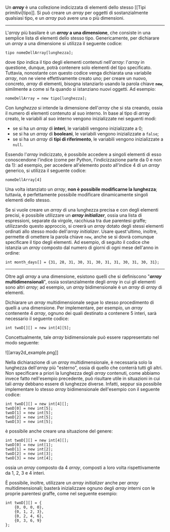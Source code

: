 Un ***array*** è una collezione indicizzata di elementi dello stesso [[Tipi primitivi|tipo]]. Si può creare un *array* per oggetti di sostanzialmente qualsiasi tipo, e un *array* può avere una o più dimensioni.
___
L'*array* più basilare è un ***array* a una dimensione**, che consiste in una semplice lista di elementi dello stesso tipo. Genericamente, per dichiarare un *array* a una dimensione si utilizza il seguente codice:

```
tipo nomeDellArray[lunghezza];
```

dove *tipo* indica il tipo degli elementi contenuti nell'*array*: l'*array* in questione, dunque, potrà contenere solo elementi del tipo specificato. Tuttavia, nonostante con questo codice venga dichiarata una variabile *array*, non ne viene effettivamente creato uno; per creare un nuovo, concreto, *array* di elementi, bisogna istanziarlo usando la parola chiave **`new`**, similmente a come si fa quando si istanziano nuovi oggetti. Ad esempio:

```
nomeDellArray = new tipo[lunghezza];
```

Con *lunghezza* si intende la dimensione dell'*array* che si sta creando, ossia il numero di elementi contenuto al suo interno. In base al tipo di *array* creato, le variabili al suo interno vengono inizializzate nei seguenti modi:
- se si ha un *array* di **interi**, le variabili vengono inizializzate a 0;
- se si ha un *array* di **booleani**, le variabili vengono inizializzate a `false`;
- se si ha un *array* di **tipi di riferimento**, le variabili vengono inizializzate a `null`.

Essendo l'*array* indicizzato, è possibile accedere a singoli elementi di esso conoscendone l'indice (come per Python, l'indicizzazione parte da 0 e non da 1): ad esempio, per accedere all'elemento posto all'indice 4 di un *array* generico, si utilizza il seguente codice:

```
nomeDellArray[4]
```

Una volta istanziato un *array*, **non è possibile modificarne la lunghezza**; tuttavia, è perfettamente possibile modificare dinamicamente singoli elementi dello stesso.

Se si vuole creare un *array* di una lunghezza precisa e con degli elementi precisi, è possibile utilizzare un ***array initializer***, ossia una lista di espressioni, separate da virgole, racchiusa tra due parentesi graffe; utilizzando questo approccio, si creerà un *array* dotato degli stessi elementi ordinati allo stesso modo dell'*array initializer*. Usare quest'ultimo, inoltre, permette di omettere la parola chiave `new`, anche se si dovrà comunque specificare il tipo degli elementi. Ad esempio, di seguito il codice che istanzia un *array* composto dal numero di giorni di ogni mese dell'anno in ordine:

```
int month_days[] = {31, 28, 31, 30, 31, 30, 31, 31, 30, 31, 30, 31};
```
___
Oltre agli *array* a una dimensione, esistono quelli che si definiscono "***array* multidimensionali**", ossia sostanzialmente degli *array* in cui gli elementi sono altri *array*; ad esempio, un *array* bidimensionale è un *array* di *array* di elementi.

Dichiarare un *array* multidimensionale segue lo stesso procedimento di quelli a una dimensione. Per implementare, per esempio, un *array* contenente 4 *array*, ognuno dei quali destinato a contenere 5 interi, sarà necessario il seguente codice:

```
int twoD[][] = new int[4][5];
```

Concettualmente, tale *array* bidimensionale può essere rappresentato nel modo seguente:

![[array2d_example.png]]

Nella dichiarazione di un *array* multidimensionale, è necessaria solo la lunghezza dell'*array* più "esterno", ossia di quello che conterrà tutti gli altri. Non specificare a priori la lunghezza degli *array* contenuti, come abbiamo invece fatto nell'esempio precedente, può risultare utile in situazioni in cui tali *array* debbano essere di lunghezze diverse. Infatti, seppur sia possibile implementare lo stesso *array* bidimensionale dell'esempio con il seguente codice:

```
int twoD[][] = new int[4][];
twoD[0] = new int[5];
twoD[1] = new int[5];
twoD[2] = new int[5];
twoD[3] = new int[5];
```

è possibile anche creare una situazione del genere:

```
int twoD[][] = new int[4][];
twoD[0] = new int[1];
twoD[1] = new int[2];
twoD[2] = new int[3];
twoD[3] = new int[4];
```

ossia un *array* composto da 4 *array*, composti a loro volta rispettivamente da 1, 2, 3 e 4 interi.

È possibile, inoltre, utilizzare un *array initializer* anche per *array* multidimensionali; basterà inizializzare ognuno degli *array* interni con le proprie parentesi graffe, come nel seguente esempio:

```
int twoD[][] = {
	{0, 0, 0, 0},
	{0, 1, 2, 3},
	{0, 2, 4, 6},
	{0, 3, 6, 9}
};
```
